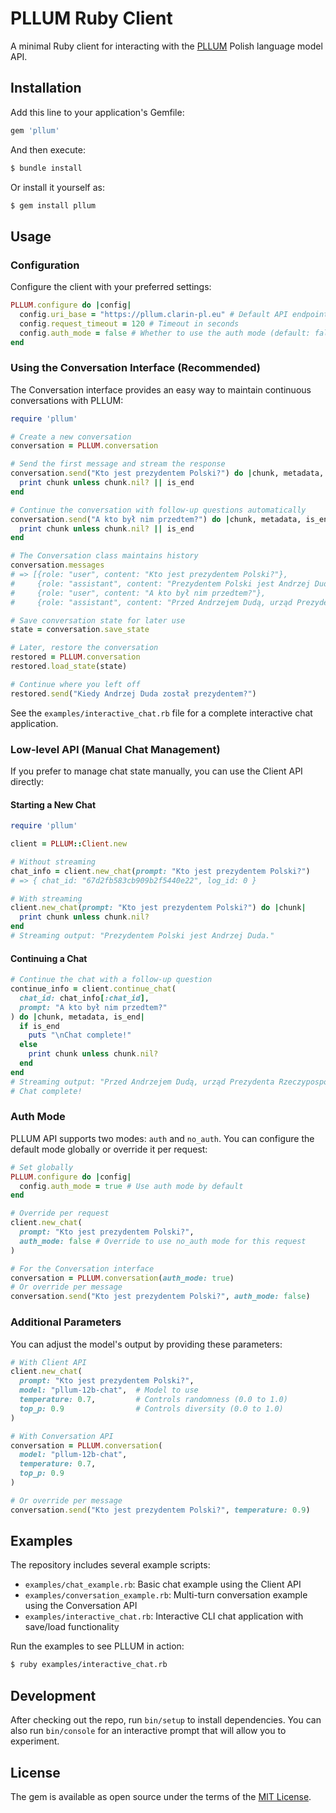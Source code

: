 # PLLUM Ruby Client

A minimal Ruby client for interacting with the [PLLUM](https://pllum.clarin-pl.eu/) Polish language model API.

## Installation

Add this line to your application's Gemfile:

```ruby
gem 'pllum'
```

And then execute:

```bash
$ bundle install
```

Or install it yourself as:

```bash
$ gem install pllum
```

## Usage

### Configuration

Configure the client with your preferred settings:

```ruby
PLLUM.configure do |config|
  config.uri_base = "https://pllum.clarin-pl.eu" # Default API endpoint
  config.request_timeout = 120 # Timeout in seconds
  config.auth_mode = false # Whether to use the auth mode (default: false)
end
```

### Using the Conversation Interface (Recommended)

The Conversation interface provides an easy way to maintain continuous conversations with PLLUM:

```ruby
require 'pllum'

# Create a new conversation
conversation = PLLUM.conversation

# Send the first message and stream the response
conversation.send("Kto jest prezydentem Polski?") do |chunk, metadata, is_end|
  print chunk unless chunk.nil? || is_end
end

# Continue the conversation with follow-up questions automatically
conversation.send("A kto był nim przedtem?") do |chunk, metadata, is_end|
  print chunk unless chunk.nil? || is_end
end

# The Conversation class maintains history
conversation.messages
# => [{role: "user", content: "Kto jest prezydentem Polski?"}, 
#     {role: "assistant", content: "Prezydentem Polski jest Andrzej Duda."}, 
#     {role: "user", content: "A kto był nim przedtem?"}, 
#     {role: "assistant", content: "Przed Andrzejem Dudą, urząd Prezydenta Rzeczypospolitej Polskiej pełnił Bronisław Komorowski."}]

# Save conversation state for later use
state = conversation.save_state

# Later, restore the conversation
restored = PLLUM.conversation
restored.load_state(state)

# Continue where you left off
restored.send("Kiedy Andrzej Duda został prezydentem?")
```

See the `examples/interactive_chat.rb` file for a complete interactive chat application.

### Low-level API (Manual Chat Management)

If you prefer to manage chat state manually, you can use the Client API directly:

#### Starting a New Chat

```ruby
require 'pllum'

client = PLLUM::Client.new

# Without streaming
chat_info = client.new_chat(prompt: "Kto jest prezydentem Polski?")
# => { chat_id: "67d2fb583cb909b2f5440e22", log_id: 0 }

# With streaming
client.new_chat(prompt: "Kto jest prezydentem Polski?") do |chunk|
  print chunk unless chunk.nil?
end
# Streaming output: "Prezydentem Polski jest Andrzej Duda."
```

#### Continuing a Chat

```ruby
# Continue the chat with a follow-up question
continue_info = client.continue_chat(
  chat_id: chat_info[:chat_id],
  prompt: "A kto był nim przedtem?"
) do |chunk, metadata, is_end|
  if is_end
    puts "\nChat complete!"
  else
    print chunk unless chunk.nil?
  end
end
# Streaming output: "Przed Andrzejem Dudą, urząd Prezydenta Rzeczypospolitej Polskiej pełnił Bronisław Komorowski."
# Chat complete!
```

### Auth Mode

PLLUM API supports two modes: `auth` and `no_auth`. You can configure the default mode globally or override it per request:

```ruby
# Set globally
PLLUM.configure do |config|
  config.auth_mode = true # Use auth mode by default
end

# Override per request
client.new_chat(
  prompt: "Kto jest prezydentem Polski?",
  auth_mode: false # Override to use no_auth mode for this request
)

# For the Conversation interface
conversation = PLLUM.conversation(auth_mode: true)
# Or override per message
conversation.send("Kto jest prezydentem Polski?", auth_mode: false)
```

### Additional Parameters

You can adjust the model's output by providing these parameters:

```ruby
# With Client API
client.new_chat(
  prompt: "Kto jest prezydentem Polski?",
  model: "pllum-12b-chat",  # Model to use
  temperature: 0.7,         # Controls randomness (0.0 to 1.0)
  top_p: 0.9                # Controls diversity (0.0 to 1.0)
)

# With Conversation API
conversation = PLLUM.conversation(
  model: "pllum-12b-chat",
  temperature: 0.7,
  top_p: 0.9
)

# Or override per message
conversation.send("Kto jest prezydentem Polski?", temperature: 0.9)
```

## Examples

The repository includes several example scripts:

- `examples/chat_example.rb`: Basic chat example using the Client API
- `examples/conversation_example.rb`: Multi-turn conversation example using the Conversation API
- `examples/interactive_chat.rb`: Interactive CLI chat application with save/load functionality

Run the examples to see PLLUM in action:

```bash
$ ruby examples/interactive_chat.rb
```

## Development

After checking out the repo, run `bin/setup` to install dependencies. You can also run `bin/console` for an interactive prompt that will allow you to experiment.

## License

The gem is available as open source under the terms of the [MIT License](https://opensource.org/licenses/MIT).